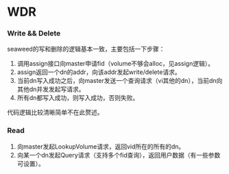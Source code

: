 # WDR

###  Write && Delete

seaweed的写和删除的逻辑基本一致，主要包括一下步骤：

1. 调用assign接口向master申请fid（volume不够会alloc，见assign逻辑）。
2. assign返回一个dn的addr，向该addr发起write/delete请求。
3. 当前dn写入成功之后，向master发送一个查询请求（vi其他的dn），当前dn向其他dn并发发起写请求。
4. 所有dn都写入成功，则写入成功，否则失败。

代码逻辑比较清晰简单不在此赘述。

### Read

1. 向master发起LookupVolume请求，返回vid所在的所有的dn。
2. 向某一个dn发起Query请求（支持多个fid查询），返回用户数据（有一些参数可设置）。
